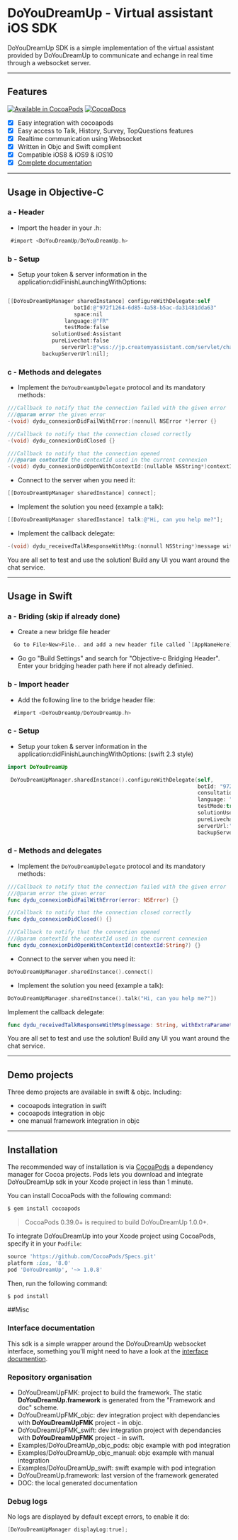 DoYouDreamUp - Virtual assistant iOS SDK
============ 

DoYouDreamUp SDK is a simple implementation of the virtual assistant provided by DoYouDreamUp to communicate and echange in real time through a websocket server.

---
## Features
[![Available in CocoaPods](https://img.shields.io/cocoapods/v/DoYouDreamUp.svg)](https://cocoapods.org/pods/DoYouDreamUp) [![CocoaDocs](https://img.shields.io/badge/docs-%E2%9C%93-blue.svg)](http://cocoadocs.org/docsets/DoYouDreamUp/) 

- [x] Easy integration with cocoapods
- [x] Easy access to Talk, History, Survey, TopQuestions features
- [x] Realtime communication using Websocket
- [x] Written in Objc and Swift complient
- [x] Compatible iOS8 & iOS9 & iOS10
- [x] [Complete documentation](http://cocoadocs.org/docsets/DoYouDreamUp/)

---
## Usage in Objective-C
### a - Header

- Import the header in your .h:
``` objective-c
 #import <DoYouDreamUp/DoYouDreamUp.h>
```

### b - Setup
- Setup your token & server information in the application:didFinishLaunchingWithOptions:
``` objective-c

[[DoYouDreamUpManager sharedInstance] configureWithDelegate:self
                     botId:@"972f1264-6d85-4a58-b5ac-da31481dda63"
         			 space:nil
                  language:@"FR"
                  testMode:false
              solutionUsed:Assistant
              pureLivechat:false
                 serverUrl:@"wss://jp.createmyassistant.com/servlet/chat"
           backupServerUrl:nil];					   
```

### c - Methods and delegates
- Implement the `DoYouDreamUpDelegate` protocol and its mandatory methods:
``` objective-c
///Callback to notify that the connection failed with the given error
///@param error the given error
-(void) dydu_connexionDidFailWithError:(nonnull NSError *)error {}

///Callback to notify that the connection closed correctly
-(void) dydu_connexionDidClosed {}

///Callback to notify that the connection opened
///@param contextId the contextId used in the current connexion
-(void) dydu_connexionDidOpenWithContextId:(nullable NSString*)contextId {}
```

- Connect to the server when you need it:
``` objective-c
[[DoYouDreamUpManager sharedInstance] connect];
```

- Implement the solution you need (example a talk):
``` objective-c
[[DoYouDreamUpManager sharedInstance] talk:@"Hi, can you help me?"];
```

- Implement the callback delegate:

``` objective-c
-(void) dydu_receivedTalkResponseWithMsg:(nonnull NSString*)message withExtraParameters:(nullable NSDictionary*)extraParameters {}
```

You are all set to test and use the solution! Build any UI you want around the chat service.

---


## Usage in Swift
### a - Briding (skip if already done)
- Create a new bridge file header
``` swift
  Go to File>New>File.. and add a new header file called `[AppNameHere]-Bridging-Header.h.
```

- Go go "Build Settings" and search for "Objective-c Bridging Header". Enter your bridging header path here if not already definied.

### b - Import header

- Add the following line to the bridge header file:
``` objective-c
  #import <DoYouDreamUp/DoYouDreamUp.h>
```

### c - Setup
- Setup your token & server information in the application:didFinishLaunchingWithOptions: (swift 2.3 style)

``` swift
import DoYouDreamUp
```

``` swift
 DoYouDreamUpManager.sharedInstance().configureWithDelegate(self,
                                                            botId: "972f1264-6d85-4a58-b5ac-da31481dda63",
                                                            consultationSpace: nil,
                                                            language: "FR",
                                                            testMode:true,
                                                            solutionUsed: Assistant,
                                                            pureLivechat: false,
                                                            serverUrl:"wss://jp.createmyassistant.com/servlet/chat",
                                                            backupServerUrl:nil)
```

### d - Methods and delegates
- Implement the `DoYouDreamUpDelegate` protocol and its mandatory methods:
``` swift
///Callback to notify that the connection failed with the given error
///@param error the given error
func dydu_connexionDidFailWithError(error: NSError) {}

///Callback to notify that the connection closed correctly
func dydu_connexionDidClosed() {}

///Callback to notify that the connection opened
///@param contextId the contextId used in the current connexion
func dydu_connexionDidOpenWithContextId(contextId:String?) {}
```

- Connect to the server when you need it:
``` swift
DoYouDreamUpManager.sharedInstance().connect()
```

- Implement the solution you need (example a talk):
``` swift
DoYouDreamUpManager.sharedInstance().talk("Hi, can you help me?"])
```
Implement the callback delegate:

``` swift
func dydu_receivedTalkResponseWithMsg(message: String, withExtraParameters extraParameters: [NSObject : AnyObject]?) {}
```

You are all set to test and use the solution! Build any UI you want around the chat service.

---

## Demo projects
Three demo projects are available in swift & objc. Including:
- cocoapods integration in swift
- cocoapods integration in objc
- one manual framework integration in objc

---
## Installation

The recommended way of installation is via [CocoaPods](http://cocoapods.org) a dependency manager for Cocoa projects. 
Pods lets you download and integrate DoYouDreamUp sdk in your Xcode project in less than 1 minute.  

You can install CocoaPods with the following command:

```bash
$ gem install cocoapods
```

> CocoaPods 0.39.0+ is required to build DoYouDreamUp 1.0.0+.

To integrate DoYouDreamUp into your Xcode project using CocoaPods, specify it in your `Podfile`:

```ruby
source 'https://github.com/CocoaPods/Specs.git'
platform :ios, '8.0'
pod 'DoYouDreamUp', '~> 1.0.8'
```

Then, run the following command:

```bash
$ pod install
```

##Misc
### Interface documentation
This sdk is a simple wrapper around the DoYouDreamUp websocket interface, something you'll might need to have a look at the [interface documention](https://github.com/DoYouDreamUp/Servlet-doc).

### Repository organisation
- DoYouDreamUpFMK: project to build the framework. The static **DoYouDreamUp.framework** is generated from the "Framework and doc" scheme.
- DoYouDreamUpFMK_objc: dev integration project with dependancies with **DoYouDreamUpFMK** project - in objc.
- DoYouDreamUpFMK_swift: dev integration project with dependancies with **DoYouDreamUpFMK** project - in swift.
- Examples/DoYouDreamUp_objc_pods: objc example with pod integration
- Examples/DoYouDreamUp_objc_manual: objc example with manual integration
- Examples/DoYouDreamUp_swift: swift example with pod integration
- DoYouDreamUp.framework: last version of the framework generated
- DOC: the local generated documentation

### Debug logs
No logs are displayed by default except errors, to enable it do:
``` objective-c
[DoYouDreamUpManager displayLog:true];
```
